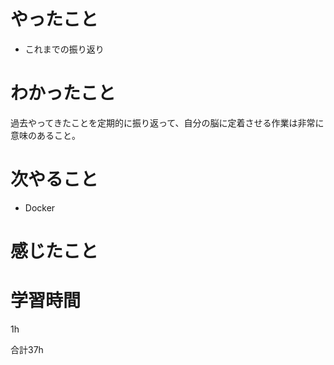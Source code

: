 # やったこと
- これまでの振り返り

# わかったこと
過去やってきたことを定期的に振り返って、自分の脳に定着させる作業は非常に意味のあること。

# 次やること
- Docker

# 感じたこと


# 学習時間
1h

合計37h
